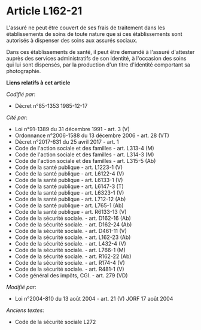 # Article L162-21

L'assuré ne peut être couvert de ses frais de traitement dans les établissements de soins de toute nature que si ces
établissements sont autorisés à dispenser des soins aux assurés sociaux. 

Dans ces établissements de santé, il peut être demandé à l'assuré d'attester auprès des services administratifs de son
identité, à l'occasion des soins qui lui sont dispensés, par la production d'un titre d'identité comportant sa photographie.

**Liens relatifs à cet article**

_Codifié par_:

  - Décret n°85-1353 1985-12-17

_Cité par_:

  - Loi n°91-1389 du 31 décembre 1991 - art. 3 (V)
  - Ordonnance n°2006-1588 du 13 décembre 2006 - art. 28 (VT)
  - Décret n°2017-631 du 25 avril 2017 - art. 1
  - Code de l'action sociale et des familles - art. L313-4 (M)
  - Code de l'action sociale et des familles - art. L314-3 (M)
  - Code de l'action sociale et des familles - art. L315-5 (Ab)
  - Code de la santé publique - art. L1223-1 (V)
  - Code de la santé publique - art. L6122-4 (V)
  - Code de la santé publique - art. L6133-1 (V)
  - Code de la santé publique - art. L6147-3 (T)
  - Code de la santé publique - art. L6323-1 (V)
  - Code de la santé publique - art. L712-12 (Ab)
  - Code de la santé publique - art. L765-1 (Ab)
  - Code de la santé publique - art. R6133-13 (V)
  - Code de la sécurité sociale. - art. D162-16 (Ab)
  - Code de la sécurité sociale. - art. D162-24 (Ab)
  - Code de la sécurité sociale. - art. D461-11 (V)
  - Code de la sécurité sociale. - art. L162-23 (Ab)
  - Code de la sécurité sociale. - art. L432-4 (V)
  - Code de la sécurité sociale. - art. L766-1 (M)
  - Code de la sécurité sociale. - art. R162-22 (Ab)
  - Code de la sécurité sociale. - art. R174-4 (V)
  - Code de la sécurité sociale. - art. R481-1 (V)
  - Code général des impôts, CGI. - art. 279 (VD)

_Modifié par_:

  - Loi n°2004-810 du 13 août 2004 - art. 21 (V) JORF 17 août 2004

_Anciens textes_:

  - Code de la sécurité sociale L272
